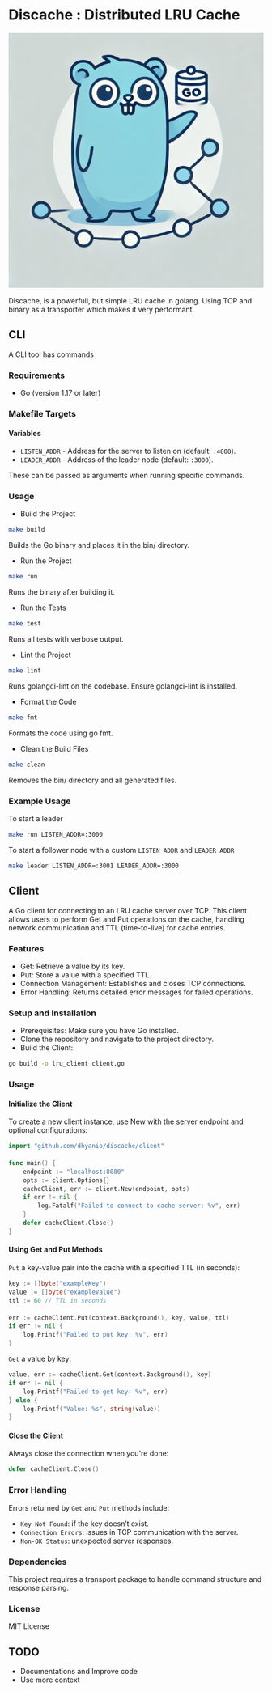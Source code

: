 # Discache : Distributed LRU Cache

<img src="./doc/discache.png" alt="Discache" width="700"/>

Discache, is a powerfull, but simple LRU cache in golang. Using TCP and binary as a transporter which makes it very performant.

## CLI
A CLI tool has commands

### Requirements
- Go (version 1.17 or later)

### Makefile Targets
#### Variables
- `LISTEN_ADDR` - Address for the server to listen on (default: `:4000`).
- `LEADER_ADDR` - Address of the leader node (default: `:3000`).

These can be passed as arguments when running specific commands.

### Usage
- Build the Project

```bash
make build
```
Builds the Go binary and places it in the bin/ directory.

- Run the Project

```bash
make run
```
Runs the binary after building it.

- Run the Tests

```bash
make test
```
Runs all tests with verbose output.

- Lint the Project

```bash
make lint
```
Runs golangci-lint on the codebase. Ensure golangci-lint is installed.

- Format the Code

```bash
make fmt
```
Formats the code using go fmt.

- Clean the Build Files

```bash
make clean
```
Removes the bin/ directory and all generated files.

### Example Usage
To start a leader
```bash
make run LISTEN_ADDR=:3000
```

To start a follower node with a custom `LISTEN_ADDR` and `LEADER_ADDR`
```bash
make leader LISTEN_ADDR=:3001 LEADER_ADDR=:3000
```

## Client
A Go client for connecting to an LRU cache server over TCP. This client allows users to perform Get and Put operations on the cache, handling network communication and TTL (time-to-live) for cache entries.

### Features
- Get: Retrieve a value by its key.
- Put: Store a value with a specified TTL.
- Connection Management: Establishes and closes TCP connections.
- Error Handling: Returns detailed error messages for failed operations.

### Setup and Installation
- Prerequisites: Make sure you have Go installed.
- Clone the repository and navigate to the project directory.
- Build the Client:

```bash
go build -o lru_client client.go
```
### Usage
#### Initialize the Client
To create a new client instance, use New with the server endpoint and optional configurations:

```go
import "github.com/dhyanio/discache/client"

func main() {
    endpoint := "localhost:8080"
    opts := client.Options{}
    cacheClient, err := client.New(endpoint, opts)
    if err != nil {
        log.Fatalf("Failed to connect to cache server: %v", err)
    }
    defer cacheClient.Close()
}

```

#### Using Get and Put Methods
`Put` a key-value pair into the cache with a specified TTL (in seconds):

```go
key := []byte("exampleKey")
value := []byte("exampleValue")
ttl := 60 // TTL in seconds

err := cacheClient.Put(context.Background(), key, value, ttl)
if err != nil {
    log.Printf("Failed to put key: %v", err)
}
```

`Get` a value by key:

```go
value, err := cacheClient.Get(context.Background(), key)
if err != nil {
    log.Printf("Failed to get key: %v", err)
} else {
    log.Printf("Value: %s", string(value))
}
```
#### Close the Client
Always close the connection when you're done:

```go
defer cacheClient.Close()
```

### Error Handling
Errors returned by `Get` and `Put` methods include:

- `Key Not Found`: if the key doesn’t exist.
- `Connection Errors`: issues in TCP communication with the server.
- `Non-OK Status`: unexpected server responses.

### Dependencies
This project requires a transport package to handle command structure and response parsing.

### License
MIT License

## TODO
- Documentations and Improve code
- Use more context